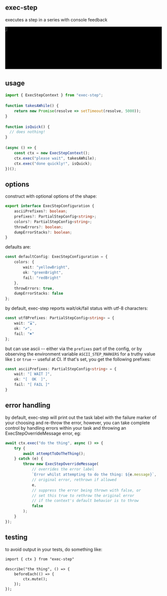 exec-step
---
executes a step in a series with console feedback

![demo](demo.gif)

usage
---
```typescript
import { ExecStepContext } from "exec-step";

function takesAWhile() {
    return new Promise(resolve => setTimeout(resolve, 5000));
}

function isQuick() {
  // does nothing!
}

(async () => {
    const ctx = new ExecStepContext();
    ctx.exec("please wait", takesAWhile);
    ctx.exec("done quickly!", isQuick);
})();
```

options
----

construct with optional options of the shape:
```typescript
export interface ExecStepConfiguration {
    asciiPrefixes?: boolean;
    prefixes?: PartialStepConfig<string>;
    colors?: PartialStepConfig<string>;
    throwErrors?: boolean;
    dumpErrorStacks?: boolean;
}
```

defaults are: 
```typescript
const defaultConfig: ExecStepConfiguration = {
    colors: {
        wait: "yellowBright",
        ok: "greenBright",
        fail: "redBright"
    },
    throwErrors: true,
    dumpErrorStacks: false
};
```

by default, exec-step reports wait/ok/fail status with utf-8 characters:
```typescript
const utf8Prefixes: PartialStepConfig<string> = {
    wait: "⌛",
    ok: "✔",
    fail: "✖"
};
```

but can use ascii -- either via the `prefixes` part of the config, or by
observing the environment variable `ASCII_STEP_MARKERS` for a truthy value
like `1` or `true` -- useful at CI. If that's set, you get the following prefixes:

```typescript
const asciiPrefixes: PartialStepConfig<string> = {
    wait: "[ WAIT ]",
    ok: "[  OK  ]",
    fail: "[ FAIL ]"
}
```

error handling
---

by default, exec-step will print out the task label with the failure marker
of your choosing and re-throw the error, however, you can take complete control
by handling errors within your task and throwing an ExecStepOverrideMessage error, 
eg:

```typescript
await ctx.exec("do the thing", async () => {
    try {
        await attemptToDoTheThing();
    } catch (e) {
        throw new ExecStepOverrideMessage(
            // overrides the error label
            `Error whilst attempting to do the thing: ${e.message}`,
            // original error, rethrown if allowed
            e,
            // suppress the error being thrown with false, or 
            // set this true to rethrow the original error
            // if the context's default behavior is to throw
            false
        );
    }
});
```

testing
---

to avoid output in your tests, do something like:

```
import { ctx } from "exec-step"

describe("the thing", () => {
    beforeEach(() => {
        ctx.mute();
    });
});
```
